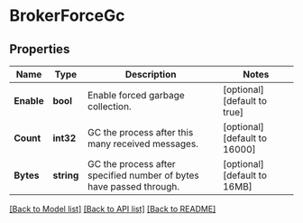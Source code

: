 # BrokerForceGc

## Properties
Name | Type | Description | Notes
------------ | ------------- | ------------- | -------------
**Enable** | **bool** | Enable forced garbage collection. | [optional] [default to true]
**Count** | **int32** | GC the process after this many received messages. | [optional] [default to 16000]
**Bytes** | **string** | GC the process after specified number of bytes have passed through. | [optional] [default to 16MB]

[[Back to Model list]](../README.md#documentation-for-models) [[Back to API list]](../README.md#documentation-for-api-endpoints) [[Back to README]](../README.md)

